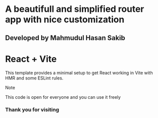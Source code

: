 # A beautifull and simplified router app with nice customization

## Developed by Mahmudul Hasan Sakib

# React + Vite

This template provides a minimal setup to get React working in Vite with HMR and some ESLint rules.

> [!NOTE]
> This code is open for everyone and you can use it freely

### Thank you for visiting
